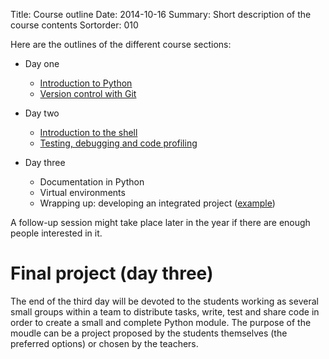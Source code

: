 Title: Course outline
Date: 2014-10-16
Summary: Short description of the course contents
Sortorder: 010

Here are the outlines of the different course sections:

- Day one
    + [Introduction to Python]({filename}course-outline_010_introduction-to-python.md)
    + [Version control with Git]({filename}course-outline_020_version-control-with-git.md)

- Day two
    + [Introduction to the shell]({filename}course-outline_030_introduction-shell.md)
    + [Testing, debugging and code profiling]({filename}course-outline_040_testing-debugging-profiling.md)

- Day three
    + Documentation in Python
    + Virtual environments
    + Wrapping up: developing an integrated project ([example]())

A follow-up session might take place later in the year if there are enough
people interested in it.

# Final project (day three)

The end of the third day will be devoted to the students working as several
small groups within a team to distribute tasks, write, test and share code in
order to create a small and complete Python module. The purpose of the moudle
can be a project proposed by the students themselves (the preferred options) or
chosen by the teachers.
